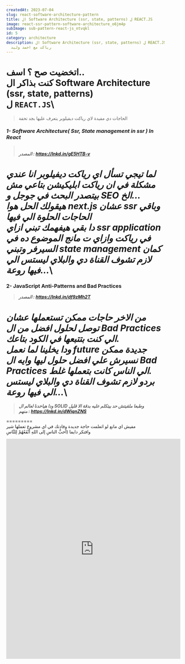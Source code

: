 ```yaml
---
createdAt: 2023-07-04
slug: react-software-architecture-pattern
title: ال Software Architecture (ssr, state, patterns) ل REACT.JS
image: react-ssr-pattern-software-architecture_o6jm4p
subImage: sub-pattern-react-js_ntvqkl
id: 5
category: architecture
description: ال Software Architecture (ssr, state, patterns) ل REACT.JS - احترف
  رياكت مع احمد وليد
---
```

اتخضيت صح ؟ اسف..\
كنت بذاكر ال Software Architecture (ssr, state, patterns)\
ل `REACT.JS`\
========

> الحاجات دي مفيدة لاي رياكت ديفيلوبر يتعرف عليها بجد تحفة

### ***1- Software Architecture( Ssr, State management in ssr ) In React***

>  \
> ***المصدر : <https://lnkd.in/gE5HTB-v>***

*لما تيجي تسأل اي رياكت ديفيلوبر انا عندي مشكلة في ان رياكت ابليكيشن بتاعي مش بيتصدر البحث في جوجل و SEO الخ...*\
*هيقولك الحل هوا next.js عشان ssr وباقي الحاجات الحلوة الي فيها*\
*دا بقي هيفهمك تبني ازاي ssr application في رياكت وازاي ت مانج الموضوع ده في السيرفر وتبني state management كمان*\
*لازم تشوف القناة دي والبلاي ليستس الي فيها روعة...*\
=========

### 2- JavaScript Anti-Patterns and Bad Practices

> ***المصدر : <https://lnkd.in/df9zMh2T>***

*من الاخر حاجات ممكن تستعملها عشان توصل لحلول افضل من ال Bad Practices الي كنت بتتبعها في الكود بتاعك.*\
*ودا يخلينا لما نعمل future جديدة ممكن نسيرش علي افضل حلول ليها وايه ال Bad Practices الي الناس كانت بتعملها غلط.*\
*بردو لازم تشوف القناة دي والبلاي ليستس الي فيها روعة...*\
=========

> ***ودا هياخدنا لعالم ال SOLID وطبعا ملقيتش حد بيتكلم عليه بدقة الا قليل***\
> ***منهم : <https://lnkd.in/dWiqnZNS>***

\=========\
مفيش اي مانع لو اتعلمت حاجة جديدة وفادتك في اي مشروع تعملها شير\
وافتكر دايما (أحبُّ الناسِ إلى اللهِ أنْفَعُهُمْ لِلنَّاسِ

<iframe src="https://www.linkedin.com/embed/feed/update/urn:li:share:7016736919392776192" height="700px" width="554" frameborder="0" allowfullscreen="" title="Embedded post"></iframe>